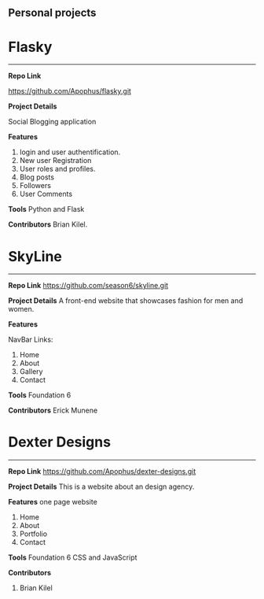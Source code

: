 

## Personal projects 


# Flasky
____________________

**Repo Link**

https://github.com/Apophus/flasky.git

**Project Details**

Social Blogging application 


**Features**
1. login and user authentification.
2. New user Registration
3. User roles and profiles.
4. Blog posts
5. Followers
6. User Comments

**Tools**
Python and Flask

**Contributors**
 Brian Kilel.
 
 
# SkyLine
_________________

**Repo Link**
https://github.com/season6/skyline.git

**Project Details**
A front-end website that showcases fashion for men and women.


**Features**

NavBar Links: 
 1. Home 
 2. About
 3. Gallery
 4. Contact

**Tools**
Foundation 6

**Contributors**
Erick Munene
 
 
# Dexter Designs
_________________

**Repo Link**
https://github.com/Apophus/dexter-designs.git

**Project Details**
This is a website about an design agency.


**Features**
one page website
 1. Home 
 2. About
 3. Portfolio
 4. Contact


**Tools**
Foundation 6 CSS and JavaScript


**Contributors**
 1. Brian Kilel